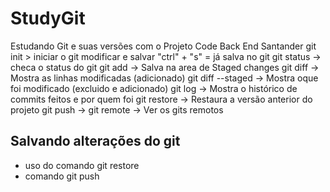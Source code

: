 # StudyGit
Estudando Git e suas versões com o Projeto Code Back End Santander
git init > iniciar o git 
modificar e salvar "ctrl" + "s" = já salva no git
git status -> checa o status do git
git add -> Salva na area de Staged changes 
git diff -> Mostra as linhas modificadas (adicionado)
git diff --staged -> Mostra oque foi modificado (excluido e adicionado)
git log -> Mostra o histórico de commits feitos e por quem foi
git restore -> Restaura a versão anterior do projeto 
git push -> 
git remote -> Ver os gits remotos



## Salvando alterações do git 

* uso do comando git restore
* comando git push